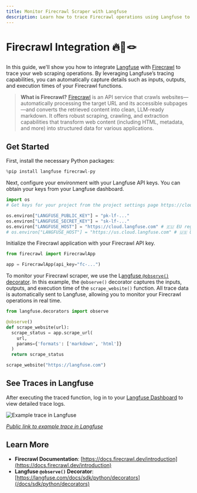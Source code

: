 ```yaml
---
title: Monitor Firecrawl Scraper with Langfuse
description: Learn how to trace Firecrawl operations using Langfuse to capture detailed observability data for your web scraping tasks.
---
```


# Firecrawl Integration 🔥🤝🪢

In this guide, we'll show you how to integrate [Langfuse](https://langfuse.com) with [Firecrawl](https://www.firecrawl.dev/) to trace your web scraping operations. By leveraging Langfuse’s tracing capabilities, you can automatically capture details such as inputs, outputs, and execution times of your Firecrawl functions.

> **What is Firecrawl?** [Firecrawl](https://www.firecrawl.dev/) is an API service that crawls websites—automatically processing the target URL and its accessible subpages—and converts the retrieved content into clean, LLM-ready markdown. It offers robust scraping, crawling, and extraction capabilities that transform web content (including HTML, metadata, and more) into structured data for various applications.

## Get Started

First, install the necessary Python packages:


```python
%pip install langfuse firecrawl-py
```

Next, configure your environment with your Langfuse API keys. You can obtain your keys from your Langfuse dashboard.


```python
import os
# Get keys for your project from the project settings page https://cloud.langfuse.com

os.environ["LANGFUSE_PUBLIC_KEY"] = "pk-lf-..."
os.environ["LANGFUSE_SECRET_KEY"] = "sk-lf-..." 
os.environ["LANGFUSE_HOST"] = "https://cloud.langfuse.com" # 🇪🇺 EU region
# os.environ["LANGFUSE_HOST"] = "https://us.cloud.langfuse.com" # 🇺🇸 US region
```

Initialize the Firecrawl application with your Firecrawl API key.


```python
from firecrawl import FirecrawlApp

app = FirecrawlApp(api_key="fc-...")
```

To monitor your Firecrawl scraper, we use the L[angfuse `@observe()` decorator](https://langfuse.com/docs/sdk/python/decorators). In this example, the `@observe()` decorator captures the inputs, outputs, and execution time of the `scrape_website()` function. All trace data is automatically sent to Langfuse, allowing you to monitor your Firecrawl operations in real time.


```python
from langfuse.decorators import observe

@observe()
def scrape_website(url):
  scrape_status = app.scrape_url(
    url,
    params={'formats': ['markdown', 'html']}
  )
  return scrape_status

scrape_website("https://langfuse.com")
```

## See Traces in Langfuse

After executing the traced function, log in to your [Langfuse Dashboard](https://cloud.langfuse.com) to view detailed trace logs. 

![Example trace in Langfuse](https://langfuse.com/images/cookbook/integration-firecrawl/firecrawl-example-trace.png)

_[Public link to example trace in Langfuse](https://cloud.langfuse.com/project/cloramnkj0002jz088vzn1ja4/traces/49206b8e-5366-4458-9357-bd38b740ec4e?timestamp=2025-02-18T16%3A42%3A51.446Z)_

## Learn More

- **Firecrawl Documentation**: [https://docs.firecrawl.dev/introduction](https://docs.firecrawl.dev/introduction)
- **Langfuse `@observe()` Decorator**: [https://langfuse.com/docs/sdk/python/decorators](/docs/sdk/python/decorators)


